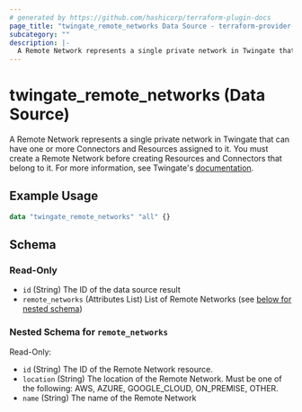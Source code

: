 ```yaml
---
# generated by https://github.com/hashicorp/terraform-plugin-docs
page_title: "twingate_remote_networks Data Source - terraform-provider-twingate"
subcategory: ""
description: |-
  A Remote Network represents a single private network in Twingate that can have one or more Connectors and Resources assigned to it. You must create a Remote Network before creating Resources and Connectors that belong to it. For more information, see Twingate's documentation https://docs.twingate.com/docs/remote-networks.
---
```


# twingate_remote_networks (Data Source)

A Remote Network represents a single private network in Twingate that can have one or more Connectors and Resources assigned to it. You must create a Remote Network before creating Resources and Connectors that belong to it. For more information, see Twingate's [documentation](https://docs.twingate.com/docs/remote-networks).

## Example Usage

```terraform
data "twingate_remote_networks" "all" {}
```

<!-- schema generated by tfplugindocs -->
## Schema

### Read-Only

- `id` (String) The ID of the data source result
- `remote_networks` (Attributes List) List of Remote Networks (see [below for nested schema](#nestedatt--remote_networks))

<a id="nestedatt--remote_networks"></a>
### Nested Schema for `remote_networks`

Read-Only:

- `id` (String) The ID of the Remote Network resource.
- `location` (String) The location of the Remote Network. Must be one of the following: AWS, AZURE, GOOGLE_CLOUD, ON_PREMISE, OTHER.
- `name` (String) The name of the Remote Network
